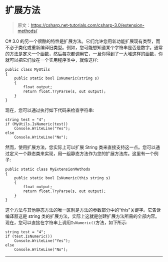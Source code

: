 # 扩展方法

> 原文：<https://csharp.net-tutorials.com/csharp-3.0/extension-methods/>

C# 3.0 的另一个很酷的特性是扩展方法。它们允许您用新功能扩展现有类型，而不必子类化或重新编译旧类型。例如，您可能想知道某个字符串是否是数字。通常的方法是定义一个函数，然后每次都调用它，一旦你得到了一大堆这样的函数，你就可以把它们放在一个实用程序类中，就像这样:

```
public class MyUtils
{
    public static bool IsNumeric(string s)
    {
        float output;
        return float.TryParse(s, out output);
    }
}
```

现在，您可以通过执行如下代码来检查字符串:

```
string test = "4";
if (MyUtils.IsNumeric(test))
    Console.WriteLine("Yes");
else
    Console.WriteLine("No");
```

然而，使用扩展方法，您实际上可以扩展 String 类来直接支持这一点。您可以通过定义一个静态类来实现，用一组静态方法作为您的扩展方法库。这里有一个例子:

```
public static class MyExtensionMethods
{
    public static bool IsNumeric(this string s)
    {
        float output;
        return float.TryParse(s, out output);
    }
}
```

<input type="hidden" name="IL_IN_ARTICLE">

这个方法与其他静态方法的唯一区别是方法的参数部分中的“this”关键字。它告诉编译器这是 string 类的扩展方法，实际上这就是创建扩展方法所需的全部内容。现在，您可以直接在字符串上调用`IsNumeric()`方法，如下所示:

```
string test = "4";
if (test.IsNumeric())
    Console.WriteLine("Yes");
else
    Console.WriteLine("No");
```

* * *